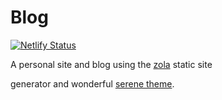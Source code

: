 # Blog

[![Netlify Status](https://api.netlify.com/api/v1/badges/bcf3d875-d91c-4fc2-a654-f47b285bc8d0/deploy-status)](https://app.netlify.com/sites/willbush/deploys)

A personal site and blog using the [zola](https://www.getzola.org/) static site

generator and wonderful [serene theme](https://www.getzola.org/).
